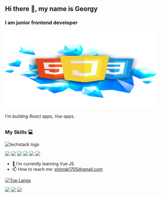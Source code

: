 ## Hi there 👋, my name is Georgy
### I am junior frontend developer
![I am junior frontend developer](https://github.com/georgy1705/georgy1705/blob/main/Frontend1.png)


###### I'm building React apps, Vue apps.


### My Skills 💻

![techstack logo](https://readme-components.vercel.app/api?component=logo&logo=react&text=false&animation=spin)
<p align="left" mb={10}>
<img  src="https://readme-components.vercel.app/api?component=logo&fill=black&logo=typescript&svgfill=2d79c7">
<img  src="https://readme-components.vercel.app/api?component=logo&fill=black&logo=sass&svgfill=cd6799">
<img  src="https://readme-components.vercel.app/api?component=logo&fill=black&logo=html5&svgfill=f06629">
<img  src="https://readme-components.vercel.app/api?component=logo&fill=black&logo=javascript&svgfill=f6df1c">
<img  src="https://readme-components.vercel.app/api?component=logo&fill=black&logo=CSS3&svgfill=028dd1">
<img  src="https://readme-components.vercel.app/api?component=logo&fill=black&logo=github">
</p>



- 🌱 I’m currently learning Vue JS 
- 📫 How to reach me: shimgk1705@gmail.com



[![Top Langs](https://github-readme-stats.vercel.app/api/top-langs/?username=georgy1705&theme=solarized_dark)](https://github.com/anuraghazra/github-readme-stats)

![](https://github-profile-summary-cards.vercel.app/api/cards/profile-details?username=georgy1705&theme=solarized_dark)
![](https://github-profile-summary-cards.vercel.app/api/cards/stats?username=georgy1705&theme=solarized_dark)
![](https://github-profile-summary-cards.vercel.app/api/cards/productive-time?username=georgy1705&theme=solarized_dark)


